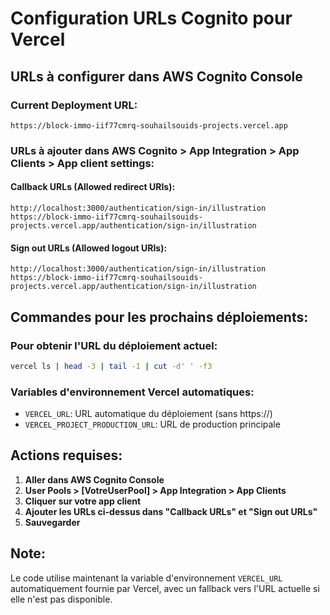 # Configuration URLs Cognito pour Vercel

## URLs à configurer dans AWS Cognito Console

### Current Deployment URL:
`https://block-immo-iif77cmrq-souhailsouids-projects.vercel.app`

### URLs à ajouter dans AWS Cognito > App Integration > App Clients > App client settings:

#### Callback URLs (Allowed redirect URIs):
```
http://localhost:3000/authentication/sign-in/illustration
https://block-immo-iif77cmrq-souhailsouids-projects.vercel.app/authentication/sign-in/illustration
```

#### Sign out URLs (Allowed logout URIs):
```
http://localhost:3000/authentication/sign-in/illustration
https://block-immo-iif77cmrq-souhailsouids-projects.vercel.app/authentication/sign-in/illustration
```

## Commandes pour les prochains déploiements:

### Pour obtenir l'URL du déploiement actuel:
```bash
vercel ls | head -3 | tail -1 | cut -d' ' -f3
```

### Variables d'environnement Vercel automatiques:
- `VERCEL_URL`: URL automatique du déploiement (sans https://)
- `VERCEL_PROJECT_PRODUCTION_URL`: URL de production principale

## Actions requises:

1. **Aller dans AWS Cognito Console**
2. **User Pools > [VotreUserPool] > App Integration > App Clients**
3. **Cliquer sur votre app client**
4. **Ajouter les URLs ci-dessus dans "Callback URLs" et "Sign out URLs"**
5. **Sauvegarder**

## Note:
Le code utilise maintenant la variable d'environnement `VERCEL_URL` automatiquement fournie par Vercel, avec un fallback vers l'URL actuelle si elle n'est pas disponible.
